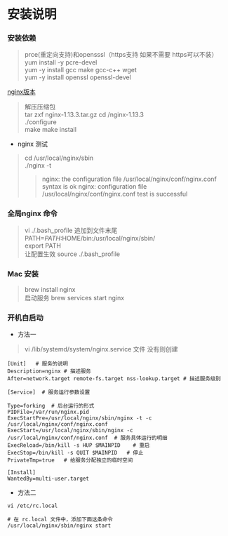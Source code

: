 # 安装说明

### 安装依赖
> prce(重定向支持)和opensssl（https支持 如果不需要 https可以不装）     
yum install -y pcre-devel   
yum -y install gcc make gcc-c++ wget  
yum -y install openssl openssl-devel  

[nginx版本](http://nginx.org/download/)
> 解压压缩包   
tar zxf nginx-1.13.3.tar.gz 
cd /nginx-1.13.3  
./configure   
make
make install  
- nginx 测试
> cd /usr/local/nginx/sbin  
./nginx -t  
>> nginx: the configuration file /usr/local/nginx/conf/nginx.conf syntax is ok
>> nginx: configuration file /usr/local/nginx/conf/nginx.conf test is successful

### 全局nginx 命令
> vi ./.bash_profile 
追加到文件末尾    
PATH=$PATH:$HOME/bin:/usr/local/nginx/sbin/   
export PATH   
让配置生效  source  ./.bash_profile

### Mac 安装 
> brew install nginx  
启动服务 brew services start nginx  
  
### 开机自启动 
- 方法一
> vi /lib/systemd/system/nginx.service 文件  没有则创建  
```nginx
[Unit]   # 服务的说明
Description=nginx # 描述服务
After=network.target remote-fs.target nss-lookup.target # 描述服务级别

[Service]  # 服务运行参数设置   

Type=forking  # 后台运行的形式
PIDFile=/var/run/nginx.pid
ExecStartPre=/usr/local/nginx/sbin/nginx -t -c /usr/local/nginx/conf/nginx.conf   
ExecStart=/usr/local/nginx/sbin/nginx -c /usr/local/nginx/conf/nginx.conf  # 服务具体运行的明细
ExecReload=/bin/kill -s HUP $MAINPID    # 重启
ExecStop=/bin/kill -s QUIT $MAINPID   # 停止
PrivateTmp=true   # 给服务分配独立的临时空间

[Install]
WantedBy=multi-user.target

```
- 方法二
```nginx 
vi /etc/rc.local

# 在 rc.local 文件中，添加下面这条命令
/usr/local/nginx/sbin/nginx start

```


